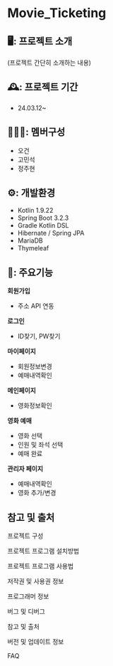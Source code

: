 # Movie_Ticketing

## 🖥️: 프로젝트 소개
(프로젝트 간단히 소개하는 내용)
## 🕰️: 프로젝트 기간
- 24.03.12~
## 🧑‍🤝‍🧑: 멤버구성
- 오건
- 고민석
- 정주현

## ⚙️: 개발환경
- Kotlin 1.9.22
- Spring Boot 3.2.3
- Gradle Kotlin DSL
- Hibernate / Spring JPA
- MariaDB
- Thymeleaf

## 📌: 주요기능
__회원가입__
  - 주소 API 연동

__로그인__
  - ID찾기, PW찾기
    
__마이페이지__
  - 회원정보변경
  - 예매내역확인
    
__메인페이지__
  - 영화정보확인
    
__영화 예매__
  - 영화 선택
  - 인원 및 좌석 선택
  - 예매 완료
    
__관리자 페이지__
  - 예매내역확인
  - 영화 추가/변경
    
## 참고 및 출처
프로젝트 구성

프로젝트 프로그램 설치방법

프로젝트 프로그램 사용법

저작권 및 사용권 정보

프로그래머 정보

버그 및 디버그

참고 및 출처

버전 및 업데이트 정보

FAQ

